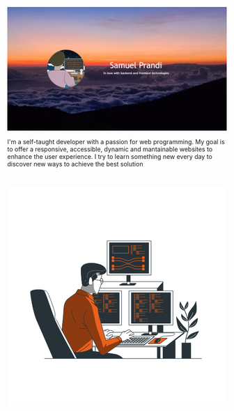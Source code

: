 ![Samuel Prandi Thumbnail](thumbnail.jpg)

<p>I'm a self-taught developer with a passion for web programming. My goal is to offer a responsive, accessible, dynamic and mantainable websites to enhance the user experience. I try to learn something new every day to discover new ways to achieve the best solution</p>

##

<br>

<picture>
  <source media="(prefers-color-scheme: dark)" srcset="Programming_dark.gif">
  <img align="right" alt="programming light" src="Programming_light.gif">
</picture>

<!--
**JustANipple/JustANipple** is a ✨ _special_ ✨ repository because its `README.md` (this file) appears on your GitHub profile.

Here are some ideas to get you started:

- 🔭 I’m currently working on ...
- 🌱 I’m currently learning ...
- 👯 I’m looking to collaborate on ...
- 🤔 I’m looking for help with ...
- 💬 Ask me about ...
- 📫 How to reach me: ...
- 😄 Pronouns: ...
- ⚡ Fun fact: ...
-->

